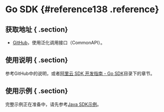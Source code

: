 # Go SDK {#reference138 .reference}

## 获取地址 { .section}

-    [GitHub](https://github.com/aliyun/alibaba-cloud-sdk-go)，使用泛化调用接口（CommonAPI）。

## 使用说明 { .section}

参考GitHub中的说明，或者[阿里云 SDK 开发指南 - Go SDK](https://help.aliyun.com/document_detail/63640.html)目录下的章节。

## 使用示例 { .section}

完整示例正在准备中，请先参考[Java SDK示例](https://help.aliyun.com/document_detail/64074.html)。

